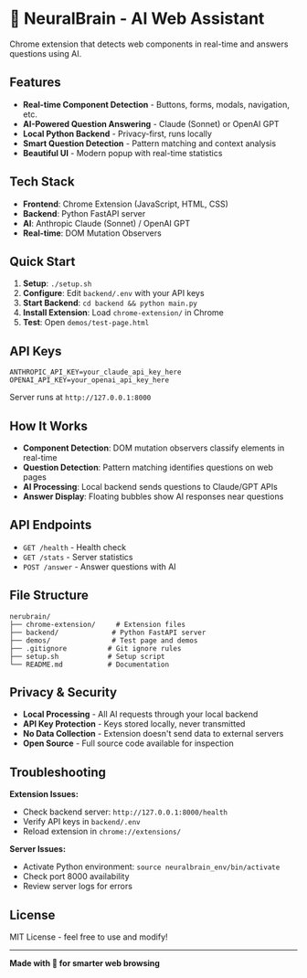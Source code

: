 # 🧠 NeuralBrain - AI Web Assistant

Chrome extension that detects web components in real-time and answers questions using AI.

## Features

- **Real-time Component Detection** - Buttons, forms, modals, navigation, etc.
- **AI-Powered Question Answering** - Claude (Sonnet) or OpenAI GPT
- **Local Python Backend** - Privacy-first, runs locally
- **Smart Question Detection** - Pattern matching and context analysis
- **Beautiful UI** - Modern popup with real-time statistics

## Tech Stack

- **Frontend**: Chrome Extension (JavaScript, HTML, CSS)
- **Backend**: Python FastAPI server
- **AI**: Anthropic Claude (Sonnet) / OpenAI GPT
- **Real-time**: DOM Mutation Observers

## Quick Start

1. **Setup**: `./setup.sh`
2. **Configure**: Edit `backend/.env` with your API keys
3. **Start Backend**: `cd backend && python main.py`
4. **Install Extension**: Load `chrome-extension/` in Chrome
5. **Test**: Open `demos/test-page.html`

## API Keys

```env
ANTHROPIC_API_KEY=your_claude_api_key_here
OPENAI_API_KEY=your_openai_api_key_here
```

Server runs at `http://127.0.0.1:8000`

## How It Works

- **Component Detection**: DOM mutation observers classify elements in real-time
- **Question Detection**: Pattern matching identifies questions on web pages  
- **AI Processing**: Local backend sends questions to Claude/GPT APIs
- **Answer Display**: Floating bubbles show AI responses near questions

## API Endpoints

- `GET /health` - Health check
- `GET /stats` - Server statistics  
- `POST /answer` - Answer questions with AI

## File Structure

```
nerubrain/
├── chrome-extension/     # Extension files
├── backend/             # Python FastAPI server  
├── demos/               # Test page and demos
├── .gitignore          # Git ignore rules
├── setup.sh            # Setup script
└── README.md           # Documentation
```

## Privacy & Security

- **Local Processing** - All AI requests through your local backend
- **API Key Protection** - Keys stored locally, never transmitted
- **No Data Collection** - Extension doesn't send data to external servers
- **Open Source** - Full source code available for inspection

## Troubleshooting

**Extension Issues:**
- Check backend server: `http://127.0.0.1:8000/health`
- Verify API keys in `backend/.env`
- Reload extension in `chrome://extensions/`

**Server Issues:**
- Activate Python environment: `source neuralbrain_env/bin/activate`
- Check port 8000 availability
- Review server logs for errors

## License

MIT License - feel free to use and modify!

---

**Made with 🧠 for smarter web browsing**